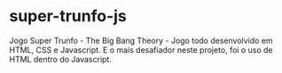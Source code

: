 # super-trunfo-js
Jogo Super Trunfo - The Big Bang Theory - Jogo todo desenvolvido em HTML, CSS e Javascript. E o mais desafiador neste projeto, foi o uso de HTML dentro do Javascript.
